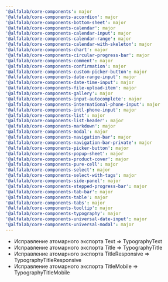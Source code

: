 ```yaml
---
'@alfalab/core-components': major
'@alfalab/core-components-accordion': major
'@alfalab/core-components-bottom-sheet': major
'@alfalab/core-components-calendar': major
'@alfalab/core-components-calendar-input': major
'@alfalab/core-components-calendar-range': major
'@alfalab/core-components-calendar-with-skeleton': major
'@alfalab/core-components-chart': major
'@alfalab/core-components-circular-progress-bar': major
'@alfalab/core-components-comment': major
'@alfalab/core-components-confirmation': major
'@alfalab/core-components-custom-picker-button': major
'@alfalab/core-components-date-range-input': major
'@alfalab/core-components-date-time-input': major
'@alfalab/core-components-file-upload-item': major
'@alfalab/core-components-gallery': major
'@alfalab/core-components-input-autocomplete': major
'@alfalab/core-components-international-phone-input': major
'@alfalab/core-components-intl-phone-input': major
'@alfalab/core-components-list': major
'@alfalab/core-components-list-header': major
'@alfalab/core-components-markdown': major
'@alfalab/core-components-modal': major
'@alfalab/core-components-navigation-bar': major
'@alfalab/core-components-navigation-bar-private': major
'@alfalab/core-components-picker-button': major
'@alfalab/core-components-popup-sheet': major
'@alfalab/core-components-product-cover': major
'@alfalab/core-components-pure-cell': major
'@alfalab/core-components-select': major
'@alfalab/core-components-select-with-tags': major
'@alfalab/core-components-side-panel': major
'@alfalab/core-components-stepped-progress-bar': major
'@alfalab/core-components-tab-bar': major
'@alfalab/core-components-table': major
'@alfalab/core-components-tabs': major
'@alfalab/core-components-tooltip': major
'@alfalab/core-components-typography': major
'@alfalab/core-components-universal-date-input': major
'@alfalab/core-components-universal-modal': major
---
```


- Исправление атомарного экспорта Text => TypographyText
- Исправление атомарного экспорта Title => TypographyTitle
- Исправление атомарного экспорта TitleResponsive => TypographyTitleResponsive
- Исправление атомарного экспорта TitleMobile => TypographyTitleMobile

